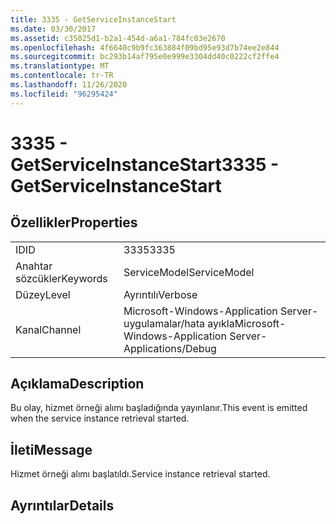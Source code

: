 ```yaml
---
title: 3335 - GetServiceInstanceStart
ms.date: 03/30/2017
ms.assetid: c35025d1-b2a1-454d-a6a1-784fc03e2670
ms.openlocfilehash: 4f6640c9b9fc363884f09bd95e93d7b74ee2e844
ms.sourcegitcommit: bc293b14af795e0e999e3304dd40c0222cf2ffe4
ms.translationtype: MT
ms.contentlocale: tr-TR
ms.lasthandoff: 11/26/2020
ms.locfileid: "96295424"
---
```

# <a name="3335---getserviceinstancestart"></a><span data-ttu-id="8d595-102">3335 - GetServiceInstanceStart</span><span class="sxs-lookup"><span data-stu-id="8d595-102">3335 - GetServiceInstanceStart</span></span>

## <a name="properties"></a><span data-ttu-id="8d595-103">Özellikler</span><span class="sxs-lookup"><span data-stu-id="8d595-103">Properties</span></span>  
  
|||  
|-|-|  
|<span data-ttu-id="8d595-104">ID</span><span class="sxs-lookup"><span data-stu-id="8d595-104">ID</span></span>|<span data-ttu-id="8d595-105">3335</span><span class="sxs-lookup"><span data-stu-id="8d595-105">3335</span></span>|  
|<span data-ttu-id="8d595-106">Anahtar sözcükler</span><span class="sxs-lookup"><span data-stu-id="8d595-106">Keywords</span></span>|<span data-ttu-id="8d595-107">ServiceModel</span><span class="sxs-lookup"><span data-stu-id="8d595-107">ServiceModel</span></span>|  
|<span data-ttu-id="8d595-108">Düzey</span><span class="sxs-lookup"><span data-stu-id="8d595-108">Level</span></span>|<span data-ttu-id="8d595-109">Ayrıntılı</span><span class="sxs-lookup"><span data-stu-id="8d595-109">Verbose</span></span>|  
|<span data-ttu-id="8d595-110">Kanal</span><span class="sxs-lookup"><span data-stu-id="8d595-110">Channel</span></span>|<span data-ttu-id="8d595-111">Microsoft-Windows-Application Server-uygulamalar/hata ayıkla</span><span class="sxs-lookup"><span data-stu-id="8d595-111">Microsoft-Windows-Application Server-Applications/Debug</span></span>|  
  
## <a name="description"></a><span data-ttu-id="8d595-112">Açıklama</span><span class="sxs-lookup"><span data-stu-id="8d595-112">Description</span></span>  

 <span data-ttu-id="8d595-113">Bu olay, hizmet örneği alımı başladığında yayınlanır.</span><span class="sxs-lookup"><span data-stu-id="8d595-113">This event is emitted when the service instance retrieval started.</span></span>  
  
## <a name="message"></a><span data-ttu-id="8d595-114">İleti</span><span class="sxs-lookup"><span data-stu-id="8d595-114">Message</span></span>  

 <span data-ttu-id="8d595-115">Hizmet örneği alımı başlatıldı.</span><span class="sxs-lookup"><span data-stu-id="8d595-115">Service instance retrieval started.</span></span>  
  
## <a name="details"></a><span data-ttu-id="8d595-116">Ayrıntılar</span><span class="sxs-lookup"><span data-stu-id="8d595-116">Details</span></span>
